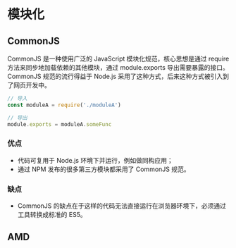 # 模块化

## CommonJS

CommonJS 是一种使用广泛的 JavaScript 模块化规范，核心思想是通过 require 方法来同步地加载依赖的其他模块，通过 module.exports 导出需要暴露的接口。 CommonJS 规范的流行得益于 Node.js 采用了这种方式，后来这种方式被引入到了网页开发中。

```js
// 导入
const moduleA = require('./moduleA')

// 导出
module.exports = moduleA.someFunc
```

### 优点

- 代码可复用于 Node.js 环境下并运行，例如做同构应用；
- 通过 NPM 发布的很多第三方模块都采用了 CommonJS 规范。

### 缺点

- CommonJS 的缺点在于这样的代码无法直接运行在浏览器环境下，必须通过工具转换成标准的 ES5。

## AMD
